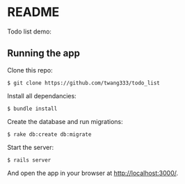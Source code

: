 # README

Todo list demo:


## Running the app

Clone this repo:

```
$ git clone https://github.com/twang333/todo_list
```

Install all dependancies:

```
$ bundle install
```

Create the database and run migrations:

```
$ rake db:create db:migrate
```

Start the server:

```
$ rails server
```

And open the app in your browser at <http://localhost:3000/>.
